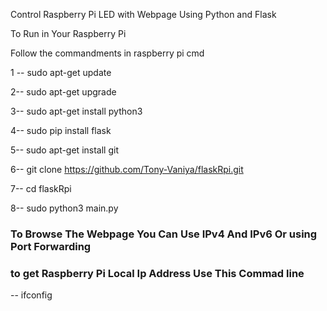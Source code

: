 Control Raspberry Pi LED with Webpage  Using Python and Flask




To Run in Your Raspberry Pi 

Follow the commandments in raspberry pi cmd


1 --
  sudo apt-get update
 
2--
  sudo apt-get upgrade

3--
  sudo apt-get install python3
  
4--
  sudo pip install flask
  
5--
  sudo apt-get install git
  
6--
  git clone https://github.com/Tony-Vaniya/flaskRpi.git
  
7--
  cd flaskRpi
  
8--
  sudo python3 main.py
  



 

### To Browse The Webpage You Can Use IPv4 And IPv6 Or using Port Forwarding 

### to get Raspberry Pi Local Ip Address Use This Commad line
  --  ifconfig
